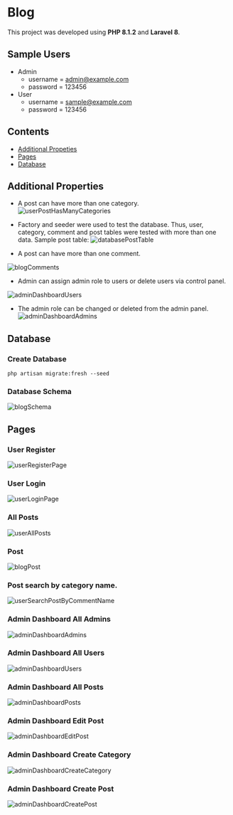 
# Blog
This project was developed using **PHP 8.1.2** and **Laravel 8**.

## Sample Users

- Admin
    - username = admin@example.com
    - password = 123456
- User
    - username = sample@example.com
    - password = 123456

## Contents

- [Additional Propeties](#additional-properties)
- [Pages](#pages)
- [Database](#database)

## Additional Properties

- A post can have more than one category.
  <br />![userPostHasManyCategories](https://i.hizliresim.com/2liuc4l.png)

- Factory and seeder were used to test the database. Thus, user, category, comment and post tables were tested with more than one data. Sample post table:
  ![databasePostTable](https://i.hizliresim.com/mw0k41q.png)



- A post can have more than one comment.


![blogComments](https://i.hizliresim.com/o1n2jkn.png)

-   Admin can assign admin role to users or delete users via control panel.

![adminDashboardUsers](https://i.hizliresim.com/a0q8svo.png)


- The admin role can be changed or deleted from the admin panel.
  ![adminDashboardAdmins](https://i.hizliresim.com/doepc57.png)
  
## Database

### Create Database

    php artisan migrate:fresh --seed

### Database Schema
![blogSchema](https://i.hizliresim.com/jmy22rn.png)

## Pages
### User Register
![userRegisterPage](https://i.hizliresim.com/cg8vkvn.png)
### User Login
![userLoginPage](https://i.hizliresim.com/7ccr63m.png)

### All Posts
![userAllPosts](https://i.hizliresim.com/l8u4jrr.png)

### Post
![blogPost](https://i.hizliresim.com/o1n2jkn.png)

### Post search by category name.
![userSearchPostByCommentName](https://i.hizliresim.com/bumcbh8.png)

### Admin Dashboard All Admins
![adminDashboardAdmins](https://i.hizliresim.com/doepc57.png)

### Admin Dashboard All Users
![adminDashboardUsers](https://i.hizliresim.com/a0q8svo.png)

### Admin Dashboard All Posts
![adminDashboardPosts](https://i.hizliresim.com/fn96p4x.png)

### Admin Dashboard Edit Post
![adminDashboardEditPost](https://i.hizliresim.com/fo6tysj.png)

### Admin Dashboard Create Category
![adminDashboardCreateCategory](https://i.hizliresim.com/nneyuqa.png)

### Admin Dashboard Create Post
![adminDashboardCreatePost](https://i.hizliresim.com/3r6sqzi.png)
